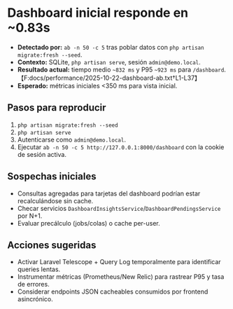 # Dashboard inicial responde en ~0.83s

- **Detectado por:** `ab -n 50 -c 5` tras poblar datos con `php artisan migrate:fresh --seed`.
- **Contexto:** SQLite, `php artisan serve`, sesión `admin@demo.local`.
- **Resultado actual:** tiempo medio `~832 ms` y P95 `~923 ms` para `/dashboard`. 【F:docs/performance/2025-10-22-dashboard-ab.txt†L1-L37】
- **Esperado:** métricas iniciales <350 ms para vista inicial.

## Pasos para reproducir
1. `php artisan migrate:fresh --seed`
2. `php artisan serve`
3. Autenticarse como `admin@demo.local`.
4. Ejecutar `ab -n 50 -c 5 http://127.0.0.1:8000/dashboard` con la cookie de sesión activa.

## Sospechas iniciales
- Consultas agregadas para tarjetas del dashboard podrían estar recalculándose sin cache.
- Checar servicios `DashboardInsightsService`/`DashboardPendingsService` por N+1.
- Evaluar precálculo (jobs/colas) o cache per-user.

## Acciones sugeridas
- Activar Laravel Telescope + Query Log temporalmente para identificar queries lentas.
- Instrumentar métricas (Prometheus/New Relic) para rastrear P95 y tasa de errores.
- Considerar endpoints JSON cacheables consumidos por frontend asincrónico.
